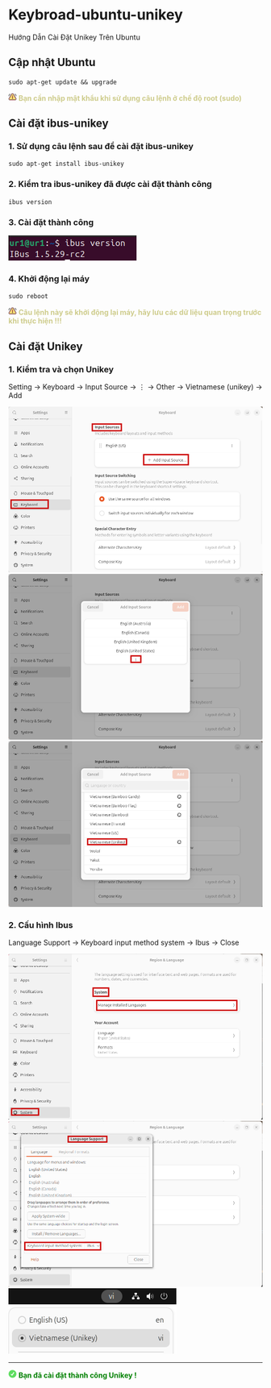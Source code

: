 # Keybroad-ubuntu-unikey
Hướng Dẫn Cài Đặt Unikey Trên Ubuntu

## Cập nhật Ubuntu
```
sudo apt-get update && upgrade
```
![Icon](./icon/icon-warning.png) <span style="color: #CECC8C; font-weight: bold;">Bạn cần nhập mật khẩu khi sử dụng câu lệnh ở chế độ root (sudo)</span>


## Cài đặt ibus-unikey
### 1. Sử dụng câu lệnh sau để cài đặt ibus-unikey
```
sudo apt-get install ibus-unikey
```
### 2. Kiểm tra ibus-unikey đã được cài đặt thành công
```
ibus version
```
### 3. Cài đặt thành công

![Alt text](./img/ibus-check.png)

### 4. Khởi động lại máy
```
sudo reboot
```
![Icon](./icon/icon-warning.png) <span style="color: #CECC8C; font-weight: bold;">Câu lệnh này sẽ khởi động lại máy, hãy lưu các dữ liệu quan trọng trước khi thực hiện !!!</span>

## Cài đặt Unikey
### 1. Kiểm tra và chọn Unikey

Setting &#8594; Keyboard &#8594; Input Source &#8594; ⋮ &#8594; Other &#8594; Vietnamese (unikey) &#8594; Add

![Alt text](./img/setUnikey.png)
![Alt text](./img/setUnikey1.png)
![Alt text](./img/setUnikey2.png)

### 2. Cấu hình Ibus

Language Support &#8594; Keyboard input method system &#8594; Ibus &#8594; Close 

![Alt text](./img/setIbus.png)
![Alt text](./img/setIbus1.png)
![Alt text](./img/setIbus2.png)

---
![Icon](./icon/icon-check.png) <span style="color: green; font-weight: bold;"> Bạn đã cài đặt thành công Unikey !</span>